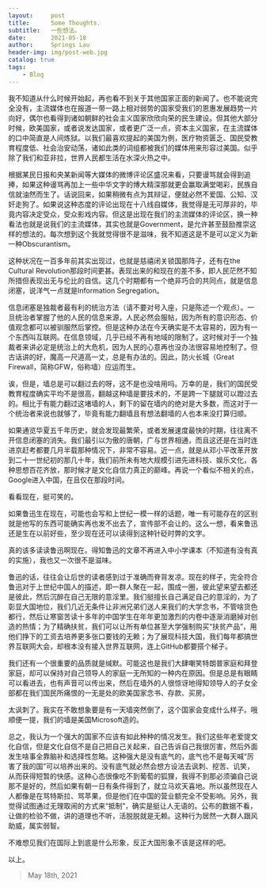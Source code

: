 ```yaml
---
layout:     post
title:      Some Thoughts.
subtitle:   一些想法。
date:       2021-05-18
author:     Springs Lau
header-img: img/post-web.jpg
catalog: true
tags:
    - Blog
---
```


我不知道从什么时候开始起，再也看不到关于其他国家正面的新闻了。也不能说完全没有，主流媒体也在报道一带一路上相对弱势的国家受我们的恩惠发展趋势一片向好，偶尔也看得到诸如朝鲜的社会主义国家欣欣向荣的民生建设。但其他大部分时候，欧美国家，或者说发达国家，或者更广泛一点，资本主义国家，在主流媒体的口中简直是人间炼狱。以我们最喜欢提起的美国为例，医疗物资匮乏、国民受教育程度低、社会治安动荡，诸如此类的词组都被我们的媒体用来形容过美国。似乎除了我们和亚非拉，世界人民都生活在水深火热之中。

根据某民日报和央某新闻等大媒体的微博评论区盛况来看，只要谩骂就会得到追捧，如果这种谩骂再加上一些中华文字的博大精深那就更会赢取满堂喝彩，民族自信就油然而生了。话说回来，如果稍微有点为其辩证，便就必然不爱国、公知、汉奸走狗了。如果说这种态度的评论出现在十八线自媒体，我觉得是无可厚非的，毕竟内容决定受众，受众影戏内容。但这是出现在我们的主流媒体的评论区，换一种看法也就是说我们的主流媒体，其实也就是Government，是允许甚至鼓励推崇这样的想法的。每次想到这个我就觉得很不是滋味，我不知道这是不是可以定义为新一种Obscurantism。

这种状况在一百多年前其实出现过，也就是慈禧闭关锁国那阵子，还有在the Cultural Revolution那段时间更甚。表现出来的和现在的差不多，即人民茫然不知所措但表现出无与伦比的自信。这几个时期都有一个绝非巧合的共同点，就是信息闭塞，说洋气一点就是Information Segregation。

信息闭塞是独裁者最有利的统治方法（请不要对号入座，只是陈述一个观点）。一旦统治者掌握了他的人民的信息来源，人民必然会服帖，因为所有的意识形态、价值观念都可以被驯服然后掌控。但是这种办法在今天确实是不太容易的，因为有一个东西叫互联网。在信息领域，几乎已经不再有地域的限制了。这时候对于一个独裁者来讲必定是统治上的大危机，因为人民的心意再也没办法很容易地控制了。但古话讲的好，魔高一尺道高一丈，总是有办法的。因此，防火长城（Great Firewall，简称GFW，俗称墙）应运而生。

诶，但是，墙总是可以翻过去的呀，这不是也没啥用吗。万幸的是，我们的国民受教育程度确实平均不是很高，翻越这种墙是要技术的，不是跨一下腿就可以蹬过去的。相比于有能力翻过这堵墙的人，剩下的留在墙内的绝对是大多数，而这对于一个统治者来说也就够了，毕竟有能力翻墙且有想法翻墙的人也本来没打算归顺。

如果通览华夏五千年历史，就会发现最繁荣，或者发展速度最快的时期，往往离不开信息闭塞的消失。我们最引以为傲的唐朝，广与世界相通，而且这还是在当时连进京赶考都要几月半载那种情况下，非常不容易。近一点，就是从邓小平改革开放到二十一世纪初的那几十年，我们前所未有地大规模引进先进科技、娱乐文化，各种思想百花齐放，那时候才是文化自信力真正的巅峰。再说一个看似不相关的点，Google进入中国，在且仅在那段时间。

看看现在，挺可笑的。

如果鲁迅生在现在，可能也会写和上世纪一模一样的话题，唯一有可能存在的区别就是他写的东西可能确实再也发不出去了，宣传部不会让的。这么一想，看来鲁迅还是生在以前好些，至少现在还可以读得到这种针砭时弊的文字。

真的该多读读鲁迅啊现在。得知鲁迅的文章不再进入中小学课本（不知道有没有真的实施），我也又一次很不是滋味。

鲁迅的话，往往会让后世的读者感到过于准确而脊背发凉。现在的样子，完全符合鲁迅对于上世纪中国人的描述，即一群人聚在一起，围成一圈，彼此望来望去都还是彼此，然后沉醉在自己无限的意淫里。我们挺擅长自己满足自己的意淫的，为了彰显大国地位，我们几近无条件让非洲兄弟们送人来我们的大学念书，不管啥货色都行，然后让寒窗苦读十多年的中国学生在年年更加激烈的内卷中逐渐消磨掉对创造的热情；为了精确扶贫，我们可以让所有单位甚至大学强制购买“扶贫产品”，用他们挣下的工资去培养更多张口要钱的无赖；为了展现科技大国，我们每年都搞世界互联网大会，却根本没有接入世界互联网，连上GitHub都要搭个梯子。

我们还有一个很重要的品质就是缄默。可能这也是我们大肆嘲笑特朗普家庭和拜登家庭，却可以保持对自己领导人的家庭一无所知的一种内在原因。但是总是有眼睛可以看进去，也有声音可以传出来，然后在墙外的人很惊讶地得知领导人的子女全部都在我们国民所痛恨的一无是处的欧美国家念书、存款、买房。

太讽刺了。我实在不敢想象要是有一天墙突然倒了，这个国家会变成什么样子。哦顺便一提，我们的墙是美国Microsoft造的。

总之，我认为一个强大的国家不应该有如此种种的情况发生。我们这些年老爱提文化自信，但是文化自信不是自己把自己关起来，自己告诉自己我很厉害，然后外面发生啥事全靠脑补和选择性忽略。这种强大是没有底气的，底气也不是每天喊“厉害了我的国”可以培养出来的。没有底气就必然会想方设法去讽刺、挖苦、讥笑，从而获得短暂的快感。这种心态很像吃不到葡萄的狐狸，我得不到那必须骗自己说那不是好的，然后如果有朝一日有条件得到了，就立马欢天喜地。所以虽然现在人人都像是在骂特斯拉、骂苹果，但是他们在中国的营业额完全不受影响。另外，我觉得试图通过无理取闹的方式来“抵制”，确实是挺让人无语的。公布的数据不看，让做的检验不做，讲的道理也不听，活脱脱就是无赖。这种行为居然一大群人跟风助威，属实弱智。

不难想见我们在国际上到底是什么形象，反正大国形象不该是这样的吧。

以上。

> May 18th, 2021
